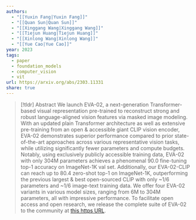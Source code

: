 ```yaml
---
authors:
  - "[[Yuxin Fang|Yuxin Fang]]"
  - "[[Quan Sun|Quan Sun]]"
  - "[[Xinggang Wang|Xinggang Wang]]"
  - "[[Tiejun Huang|Tiejun Huang]]"
  - "[[Xinlong Wang|Xinlong Wang]]"
  - "[[Yue Cao|Yue Cao]]"
year: 2023
tags:
  - paper
  - foundation_models
  - computer_vision
  - vit
url: https://arxiv.org/abs/2303.11331
share: true
---
```

> [!tldr] Abstract
> We launch EVA-02, a next-generation Transformer-based visual representation pre-trained to reconstruct strong and robust language-aligned vision features via masked image modeling. With an updated plain Transformer architecture as well as extensive pre-training from an open & accessible giant CLIP vision encoder, EVA-02 demonstrates superior performance compared to prior state-of-the-art approaches across various representative vision tasks, while utilizing significantly fewer parameters and compute budgets. Notably, using exclusively publicly accessible training data, EVA-02 with only 304M parameters achieves a phenomenal 90.0 fine-tuning top-1 accuracy on ImageNet-1K val set. Additionally, our EVA-02-CLIP can reach up to 80.4 zero-shot top-1 on ImageNet-1K, outperforming the previous largest & best open-sourced CLIP with only ~1/6 parameters and ~1/6 image-text training data. We offer four EVA-02 variants in various model sizes, ranging from 6M to 304M parameters, all with impressive performance. To facilitate open access and open research, we release the complete suite of EVA-02 to the community at [this https URL](https://github.com/baaivision/EVA/tree/master/EVA-02).

